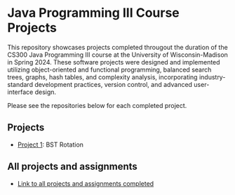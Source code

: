 # Java Programming III Course Projects
This repository showcases projects completed througout the duration of the CS300 Java Programming III course at the University of Wisconsin-Madison in Spring 2024. These software projects were designed and implemented utilizing object-oriented and functional programming, balanced search trees, graphs, hash tables, and complexity analysis, incorporating industry-standard development practices, version control, and advanced user-interface design.

Please see the repositories below for each completed project. 

## Projects
- [Project 1](https://github.com/sierrareschke/cs400_transfer/tree/main/P101.BSTRotation): BST Rotation

## All projects and assignments
- [Link to all projects and assignments completed](https://github.com/sierrareschke/cs400_transfer)


